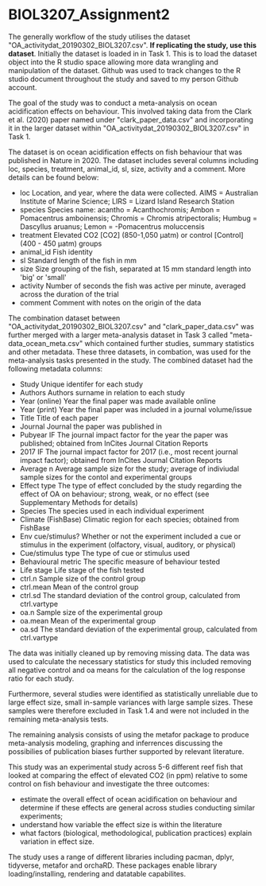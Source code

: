 # BIOL3207_Assignment2

The generally workflow of the study utilises the dataset "OA_activitydat_20190302_BIOL3207.csv". **If replicating the study, use this dataset**. Initially the dataset 
is loaded in in Task 1. This is to load the dataset object into the R studio space allowing more data wrangling and manipulation of the dataset. Github was 
used to track changes to the R studio document throughout the study and saved to my person Github account.

The goal of the study was to conduct a meta-analysis on ocean acidification effects on behaviour. This involved taking data from the Clark et al. (2020) paper named under
"clark_paper_data.csv" and incorporating it in the larger dataset within "OA_activitydat_20190302_BIOL3207.csv" in Task 1.

The dataset is on ocean acidification effects on fish behaviour that was published in Nature in 2020. The dataset includes several columns including loc, species, treatment, animal_id, sl, size, activity and a comment. More details can be found below:

- loc			Location, and year, where the data were collected. AIMS = Australian Institute of Marine Science; LIRS = Lizard Island Research Station
- species			Species name: acantho = Acanthochromis; Ambon = Pomacentrus amboinensis; Chromis = Chromis atripectoralis; Humbug = Dascyllus aruanus; Lemon = -Pomacentrus moluccensis	
- treatment		Elevated CO2 [CO2] (850-1,050 µatm) or control [Control] (400 - 450 µatm) groups
- animal_id		Fish identity
- sl			Standard length of the fish in mm
- size			Size grouping of the fish, separated at 15 mm standard length into 'big' or 'small'
- activity		Number of seconds the fish was active per minute, averaged across the duration of the trial
- comment			Comment with notes on the origin of the data

The combination dataset between "OA_activitydat_20190302_BIOL3207.csv" and "clark_paper_data.csv" was further merged with a larger meta-analysis dataset in Task 3 called "meta-data_ocean_meta.csv" which contained further studies, summary statistics and other metadata. These three datasets, in combation, was used for the meta-analysis tasks
presented in the study. The combined dataset had the following metadata columns:

- Study   Unique identifer for each study
- Authors   Authors surname in relation to each study
- Year    (online)	Year the final paper was made available online
- Year    (print)	Year the final paper was included in a journal volume/issue
- Title	    Title of each paper
- Journal	    Journal the paper was published in
- Pubyear IF	    The journal impact factor for the year the paper was published; obtained from InCites Journal Citation Reports
- 2017 IF	    The journal impact factor for 2017 (i.e., most recent journal impact factor); obtained from InCites Journal Citation Reports
- Average n	    Average sample size for the study; average of indiviudal sample sizes for the contol and experimental groups
- Effect    type	The type of effect concluded by the study regarding the effect of OA on behaviour; strong, weak, or no effect (see Supplementary Methods for details)
- Species	    The species used in each individual experiment
- Climate     (FishBase)	Climatic region for each species; obtained from FishBase
- Env     cue/stimulus?	Whether or not the experiment included a cue or stimulus in the experiment (olfactory, visual, auditory, or physical)
- Cue/stimulus    type	The type of cue or stimulus used
- Behavioural metric	    The specific measure of behaviour tested
- Life stage	    Life stage of the fish tested
- ctrl.n	    Sample size of the control group
- ctrl.mean	    Mean of the control group
- ctrl.sd	    The standard deviation of the control group, calculated from ctrl.vartype
- oa.n	    Sample size of the experimental group
- oa.mean	    Mean of the experimental group
- oa.sd	    The standard deviation of the experimental group, calculated from ctrl.vartype

The data was initially cleaned up by removing missing data. The data was used to calculate the necessary statistics for study this included removing all negative control and oa means for the calculation of the log response ratio for each study.

Furthermore, several studies were identified as statistically unreliable due to large effect size, small in-sample variances with large sample sizes. These samples were therefore excluded in Task 1.4 and were not included in the remaining meta-analysis tests. 

The remaining analysis consists of using the metafor package to produce meta-analysis modeling, graphing and inferrences discussing the possibilies of publication biases further supported by relevant literature.

This study was an experimental study across 5-6 different reef fish that looked
at comparing the effect of elevated CO2 (in ppm) relative to some control on fish behaviour and investigate the three outcomes:

- estimate the overall effect of ocean acidification on behaviour and determine if these effects are general across studies conducting similar experiments;
- understand how variable the effect size is within the literature
- what factors (biological, methodological, publication practices) explain variation in effect size.

The study uses a range of different libraries including pacman, dplyr, tidyverse, metafor and orchaRD.
These packages enable library loading/installing, rendering and datatable capabilites.
